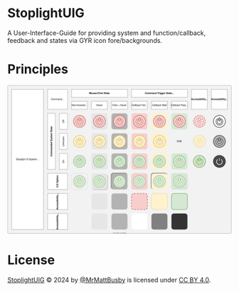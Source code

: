 # StoplightUIG
A User-Interface-Guide for providing system and function/callback, feedback and states via GYR icon fore/backgrounds.

# Principles

![](./StoplightUIG.drawio.svg)

# License

 [StoplightUIG](https://github.com/MrMattBusby/StoplightUIG) © 2024 by [@MrMattBusby](https://github.com/MrMattBusby) is licensed under [CC BY 4.0](https://creativecommons.org/licenses/by/4.0/).
